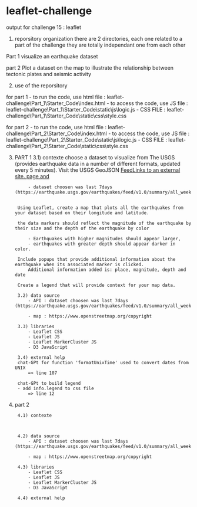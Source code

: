 # leaflet-challenge

output for challenge 15 : leaflet

1) reporsitory organization
there are 2 directories, each one related to a part of the challenge
they are totally independant one from each other

Part 1
    visualize an earthquake dataset

part 2
    Plot a dataset on the map to illustrate the relationship between tectonic plates and seismic activity


2) use of the reporsitory

for part 1
    - to run the code, use html file : leaflet-challenge\Part_1\Starter_Code\index.html
    - to access the code, use JS file : leaflet-challenge\Part_1\Starter_Code\static\js\logic.js
    - CSS FILE : leaflet-challenge\Part_1\Starter_Code\static\css\style.css

for part 2
    - to run the code, use html file : leaflet-challenge\Part_2\Starter_Code\index.html
    - to access the code, use JS file : leaflet-challenge\Part_2\Starter_Code\static\js\logic.js
    - CSS FILE : leaflet-challenge\Part_2\Starter_Code\static\css\style.css

3) PART 1
        3.1) contexte
        choose a dataset to visualize from The USGS (provides earthquake data in a number of different formats, updated every 5 minutes). 
        Visit the USGS GeoJSON [FeedLinks to an external site. page and](https://earthquake.usgs.gov/earthquakes/feed/v1.0/geojson.php)

            - dataset choosen was last 7days (https://earthquake.usgs.gov/earthquakes/feed/v1.0/summary/all_week.geojson)


        Using Leaflet, create a map that plots all the earthquakes from your dataset based on their longitude and latitude.

        the data markers should reflect the magnitude of the earthquake by their size and the depth of the earthquake by color

            - Earthquakes with higher magnitudes should appear larger, 
            - earthquakes with greater depth should appear darker in color.

        Include popups that provide additional information about the earthquake when its associated marker is clicked.
            Additional information added is: place, magnitude, depth and date

        Create a legend that will provide context for your map data.

        3.2) data source
            - API : dataset choosen was last 7days (https://earthquake.usgs.gov/earthquakes/feed/v1.0/summary/all_week.geojson)

            - map : https://www.openstreetmap.org/copyright

        3.3) libraries
            - Leaflet CSS
            - Leaflet JS 
            - Leaflet MarkerCluster JS
            - D3 JavaScript

        3.4) external help
        chat-GPt for function 'formatUnixTime' used to convert dates from UNIX
            => line 107

        chat-GPt to build legend
        - add info.legend to css file 
            => line 12


4) part 2

        4.1) contexte



        4.2) data source
            - API : dataset choosen was last 7days (https://earthquake.usgs.gov/earthquakes/feed/v1.0/summary/all_week.geojson)

            - map : https://www.openstreetmap.org/copyright

        4.3) libraries
            - Leaflet CSS
            - Leaflet JS 
            - Leaflet MarkerCluster JS
            - D3 JavaScript

        4.4) external help

